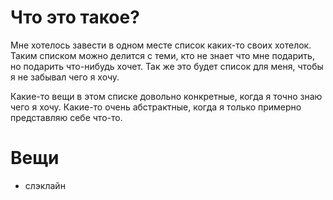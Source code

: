 # Что это такое?

Мне хотелось завести в одном месте список каких-то своих хотелок. Таким списком можно делится с теми, кто не знает что мне подарить, но подарить что-нибудь хочет. Так же это будет список для меня, чтобы я не забывал чего я хочу. 

Какие-то вещи в этом списке довольно конкретные, когда я точно знаю чего я хочу. Какие-то очень абстрактные, когда я только примерно представляю себе что-то.

# Вещи
 * слэклайн
  


